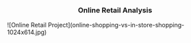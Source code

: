 <h3 style="text-align: center;">Online Retail Analysis</h3>  
![Online Retail Project](online-shopping-vs-in-store-shopping-1024x614.jpg)
